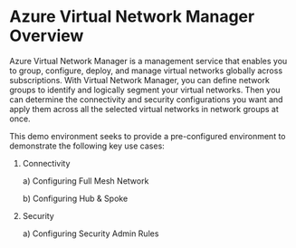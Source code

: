 # Azure Virtual Network Manager Overview

Azure Virtual Network Manager is a management service that enables you to group, configure, deploy, and manage virtual networks globally across subscriptions. With Virtual Network Manager, you can define network groups to identify and logically segment your virtual networks. Then you can determine the connectivity and security configurations you want and apply them across all the selected virtual networks in network groups at once.

This demo environment seeks to provide a pre-configured environment to demonstrate the following key use cases:

1. Connectivity 

    a) Configuring Full Mesh Network
    
    b) Configuring Hub & Spoke

2. Security

    a) Configuring Security Admin Rules
